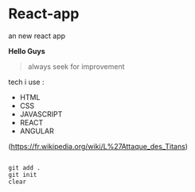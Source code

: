 # React-app
an new react app

**Hello Guys**
> always seek for improvement 

tech i use :
* HTML
* CSS
* JAVASCRIPT
* REACT
* ANGULAR

(https://fr.wikipedia.org/wiki/L%27Attaque_des_Titans)

``` gitbash

git add .
git init
clear

```
